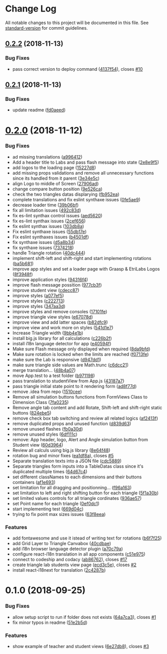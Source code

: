 # Change Log

All notable changes to this project will be documented in this file. See [standard-version](https://github.com/conventional-changelog/standard-version) for commit guidelines.

<a name="0.2.2"></a>
## [0.2.2](https://github.com/graasp/graasp-app-triangles/compare/v0.2.1...v0.2.2) (2018-11-13)


### Bug Fixes

* pass correct version to deploy command ([4137f54](https://github.com/graasp/graasp-app-triangles/commit/4137f54)), closes [#10](https://github.com/graasp/graasp-app-triangles/issues/10)



<a name="0.2.1"></a>
## [0.2.1](https://github.com/graasp/graasp-app-triangles/compare/v0.2.0...v0.2.1) (2018-11-13)


### Bug Fixes

* update readme ([fd0aeed](https://github.com/graasp/graasp-app-triangles/commit/fd0aeed))



<a name="0.2.0"></a>
# [0.2.0](https://github.com/graasp/graasp-app-triangles/compare/v0.1.0...v0.2.0) (2018-11-12)


### Bug Fixes

* ad missing translations ([a996412](https://github.com/graasp/graasp-app-triangles/commit/a996412))
* Add a header title to Labs and pass flash message into state ([2e8e9f5](https://github.com/graasp/graasp-app-triangles/commit/2e8e9f5))
* add logos to the loading page ([15227d8](https://github.com/graasp/graasp-app-triangles/commit/15227d8))
* add missing props validations and remove all unnecessary functions since its handled from it parent ([3e34e5c](https://github.com/graasp/graasp-app-triangles/commit/3e34e5c))
* align Logo to middle of Screen ([27906ad](https://github.com/graasp/graasp-app-triangles/commit/27906ad))
* change compare button position ([9e526ca](https://github.com/graasp/graasp-app-triangles/commit/9e526ca))
* check the two triangles datas displarying ([fb952ea](https://github.com/graasp/graasp-app-triangles/commit/fb952ea))
* complete translations and fix eslint synthaxe issues ([0fe5ae9](https://github.com/graasp/graasp-app-triangles/commit/0fe5ae9))
* decrease loader time ([39b06bf](https://github.com/graasp/graasp-app-triangles/commit/39b06bf))
* fix all limitation issues ([492c83d](https://github.com/graasp/graasp-app-triangles/commit/492c83d))
* fix es-lint synthax control issues ([aed5620](https://github.com/graasp/graasp-app-triangles/commit/aed5620))
* fix es-lint synthax issues ([2cef656](https://github.com/graasp/graasp-app-triangles/commit/2cef656))
* fix eslint synthax issues ([103db8a](https://github.com/graasp/graasp-app-triangles/commit/103db8a))
* Fix eslint synthaxe issues ([55db17e](https://github.com/graasp/graasp-app-triangles/commit/55db17e))
* Fix eslint synthaxes issues ([b4501df](https://github.com/graasp/graasp-app-triangles/commit/b4501df))
* fix synthaxe issues ([d5a8b34](https://github.com/graasp/graasp-app-triangles/commit/d5a8b34))
* fix synthaxe issues ([7374218](https://github.com/graasp/graasp-app-triangles/commit/7374218))
* handle Triangle rotation ([40dc444](https://github.com/graasp/graasp-app-triangles/commit/40dc444))
* implement shift-left and shift-right and start implementing rotations ([ba5b681](https://github.com/graasp/graasp-app-triangles/commit/ba5b681))
* improve app styles and set a loader page with Graasp & EtriLabs Logos ([8f3948f](https://github.com/graasp/graasp-app-triangles/commit/8f3948f))
* improve application styles ([94316f4](https://github.com/graasp/graasp-app-triangles/commit/94316f4))
* improve flash message possition ([977cb3f](https://github.com/graasp/graasp-app-triangles/commit/977cb3f))
* improve student view ([cdecc87](https://github.com/graasp/graasp-app-triangles/commit/cdecc87))
* improve styles ([a077ef5](https://github.com/graasp/graasp-app-triangles/commit/a077ef5))
* improve styles ([c222713](https://github.com/graasp/graasp-app-triangles/commit/c222713))
* improve styles ([347aa3d](https://github.com/graasp/graasp-app-triangles/commit/347aa3d))
* improve styles and remove consoles ([17101fe](https://github.com/graasp/graasp-app-triangles/commit/17101fe))
* improve triangle view styles ([e67078d](https://github.com/graasp/graasp-app-triangles/commit/e67078d))
* improve view and add latter spaces ([b82dfc9](https://github.com/graasp/graasp-app-triangles/commit/b82dfc9))
* improve view and work more on styles ([541d1e7](https://github.com/graasp/graasp-app-triangles/commit/541d1e7))
* Increase Triangle width ([9bb4e1b](https://github.com/graasp/graasp-app-triangles/commit/9bb4e1b))
* install big.js library for all calculations ([c226b2f](https://github.com/graasp/graasp-app-triangles/commit/c226b2f))
* install i18n language detector for app ([e40594f](https://github.com/graasp/graasp-app-triangles/commit/e40594f))
* Make sure Flash message only displayed when required ([8da9bfd](https://github.com/graasp/graasp-app-triangles/commit/8da9bfd))
* Make sure rotation is locked when the limits are reached ([f0713fe](https://github.com/graasp/graasp-app-triangles/commit/f0713fe))
* make sure the Lab is responsive ([d947dd1](https://github.com/graasp/graasp-app-triangles/commit/d947dd1))
* make sure triangle side values are Math.trunc ([c6dcc21](https://github.com/graasp/graasp-app-triangles/commit/c6dcc21))
* merge translation... ([48b4a07](https://github.com/graasp/graasp-app-triangles/commit/48b4a07))
* move App.test to a test folder ([b971198](https://github.com/graasp/graasp-app-triangles/commit/b971198))
* pass translation to studentView from App.js ([43187a7](https://github.com/graasp/graasp-app-triangles/commit/43187a7))
* pass triangle initial state point to it rendering form ([ad8f77d](https://github.com/graasp/graasp-app-triangles/commit/ad8f77d))
* remove .idea from repo ([1510cee](https://github.com/graasp/graasp-app-triangles/commit/1510cee))
* Remove all simulation buttons functions from FormViews Class to Dimension Class ([7fa0235](https://github.com/graasp/graasp-app-triangles/commit/7fa0235))
* Remove angle tab content and add Rotate, Shift-left and shift-right static buttons ([824ebe5](https://github.com/graasp/graasp-app-triangles/commit/824ebe5))
* remove check box tab switching and review all related logics ([af2413f](https://github.com/graasp/graasp-app-triangles/commit/af2413f))
* remove duplicated props and unused function ([d839d63](https://github.com/graasp/graasp-app-triangles/commit/d839d63))
* remove unused flashes ([fb0a30d](https://github.com/graasp/graasp-app-triangles/commit/fb0a30d))
* remove unused styles ([6df111c](https://github.com/graasp/graasp-app-triangles/commit/6df111c))
* remove: App header, logo, Alert and Angle simulation button from Student view ([60d3964](https://github.com/graasp/graasp-app-triangles/commit/60d3964))
* Review all calculs using big.js library ([8e64f48](https://github.com/graasp/graasp-app-triangles/commit/8e64f48))
* rotation bug and minor fixes ([ea1df8a](https://github.com/graasp/graasp-app-triangles/commit/ea1df8a)), closes [#5](https://github.com/graasp/graasp-app-triangles/issues/5)
* Separate translation texts into a JSON file ([cdc5889](https://github.com/graasp/graasp-app-triangles/commit/cdc5889))
* Separate triangles form inputs into a TableDatas class since it's duplicated multiple times ([64d67c4](https://github.com/graasp/graasp-app-triangles/commit/64d67c4))
* set different classNames to each dimensions and their buttons containers ([af1e693](https://github.com/graasp/graasp-app-triangles/commit/af1e693))
* set limitation for all dragging and positionning... ([f96a163](https://github.com/graasp/graasp-app-triangles/commit/f96a163))
* set limitation to left and right shifting button for each triangle ([5f1a30b](https://github.com/graasp/graasp-app-triangles/commit/5f1a30b))
* set limited values controls for all triangle cordinates ([936ae57](https://github.com/graasp/graasp-app-triangles/commit/936ae57))
* set Point name for each triangle ([0ef0dc1](https://github.com/graasp/graasp-app-triangles/commit/0ef0dc1))
* start implementing test ([669d04c](https://github.com/graasp/graasp-app-triangles/commit/669d04c))
* trying to fix point max sizes issues ([63f8eea](https://github.com/graasp/graasp-app-triangles/commit/63f8eea))


### Features

* add fontawesome and use it istead of writing text for rotations ([b6f7f25](https://github.com/graasp/graasp-app-triangles/commit/b6f7f25))
* add Grid Layer to Triangle Canvabox ([40cdbae](https://github.com/graasp/graasp-app-triangles/commit/40cdbae))
* add i18n browser language detector plugin ([a70c79a](https://github.com/graasp/graasp-app-triangles/commit/a70c79a))
* configure react-i18n translation in all app components ([c51e975](https://github.com/graasp/graasp-app-triangles/commit/c51e975))
* connect to codeship and codacy ([ab86762](https://github.com/graasp/graasp-app-triangles/commit/ab86762)), closes [#17](https://github.com/graasp/graasp-app-triangles/issues/17)
* create triangle lab students view page ([ecd3c5e](https://github.com/graasp/graasp-app-triangles/commit/ecd3c5e)), closes [#2](https://github.com/graasp/graasp-app-triangles/issues/2)
* install react-i18next for translation ([2c4287b](https://github.com/graasp/graasp-app-triangles/commit/2c4287b))



<a name="0.1.0"></a>
# 0.1.0 (2018-09-25)


### Bug Fixes

* allow setup script to run if folder does not exists ([64a7ca3](https://github.com/react-epfl/graasp-app-starter-react/commit/64a7ca3)), closes [#1](https://github.com/react-epfl/graasp-app-starter-react/issues/1)
* fix minor typos in readme ([51e2b5d](https://github.com/react-epfl/graasp-app-starter-react/commit/51e2b5d))


### Features

* show example of teacher and student views ([6e27db8](https://github.com/react-epfl/graasp-app-starter-react/commit/6e27db8)), closes [#3](https://github.com/react-epfl/graasp-app-starter-react/issues/3)
